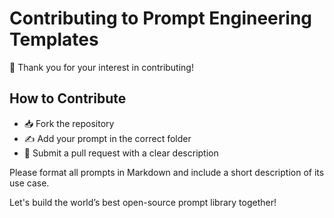# Contributing to Prompt Engineering Templates

👋 Thank you for your interest in contributing!

## How to Contribute

- 📥 Fork the repository
- ✍️ Add your prompt in the correct folder
- 🔄 Submit a pull request with a clear description

Please format all prompts in Markdown and include a short description of its use case.

Let's build the world’s best open-source prompt library together!
